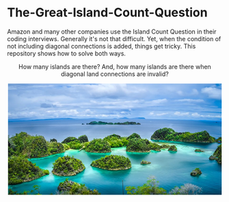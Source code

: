 # The-Great-Island-Count-Question
Amazon and many other companies use the Island Count Question in their coding interviews. Generally it's not that difficult. Yet, when the condition of not including diagonal connections is added, things get tricky. This repository shows how to solve both ways.

<p align="center">
How many islands are there? And, how many islands are there when diagonal land connections are invalid?
</p>
<p align="center">
  <img width="500" height="260" src="https://github.com/MattLondon101/Images/blob/master/Islands.png"
</p>


